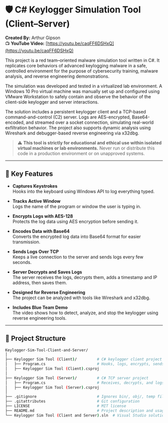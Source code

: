 # 🛡️ C# Keylogger Simulation Tool (Client–Server)  
**Created By:** Arthur Gipson  
📺 **YouTube Video:** [https://youtu.be/caqFF6DSHxQ](https://youtu.be/caqFF6DSHxQ)

This project is a red team–oriented malware simulation tool written in C#. It replicates core behaviors of advanced keylogging malware in a safe, controlled environment for the purpose of cybersecurity training, malware analysis, and reverse engineering demonstrations.

The simulation was developed and tested in a virtualized lab environment. A Windows 10 Pro virtual machine was manually set up and configured using VMware Workstation to safely contain and observe the behavior of the client-side keylogger and server interactions.

The solution includes a persistent keylogger client and a TCP-based command-and-control (C2) server. Logs are AES-encrypted, Base64-encoded, and streamed over a socket connection, simulating real-world exfiltration behavior. The project also supports dynamic analysis using Wireshark and debugger-based reverse engineering via x32dbg.

> ⚠️ **This tool is strictly for educational and ethical use within isolated virtual machines or lab environments.** Never run or distribute this code in a production environment or on unapproved systems.

---

## 🔧 Key Features

- **Captures Keystrokes**  
  Hooks into the keyboard using Windows API to log everything typed.

- **Tracks Active Window**  
  Logs the name of the program or window the user is typing in.

- **Encrypts Logs with AES-128**  
  Protects the log data using AES encryption before sending it.

- **Encodes Data with Base64**  
  Converts the encrypted log data into Base64 format for easier transmission.

- **Sends Logs Over TCP**  
  Keeps a live connection to the server and sends logs every few seconds.

- **Server Decrypts and Saves Logs**  
  The server receives the logs, decrypts them, adds a timestamp and IP address, then saves them.

- **Designed for Reverse Engineering**  
  The project can be analyzed with tools like Wireshark and x32dbg.

- **Includes Blue Team Demo**  
  The video shows how to detect, analyze, and stop the keylogger using reverse engineering tools.

---

## 📁 Project Structure

```bash
Keylogger-Sim-Tool-Client-and-Server/
│
├── Keylogger Sim Tool (Client)/         # C# keylogger client project
│   ├── Program.cs                       # Hooks, logs, encrypts, sends keystrokes
│   ├── Keylogger Sim Tool (Client).csproj
│
├── Keylogger Sim Tool (Server)/         # C# TCP server project
│   ├── Program.cs                       # Receives, decrypts, and logs data
│   ├── Keylogger Sim Tool (Server).csproj
│
├── .gitignore                           # Ignores bin/, obj/, temp files, etc.
├── .gitattributes                       # Git configuration
├── LICENSE                              # MIT license
├── README.md                            # Project description and usage guide
└── Keylogger Sim Tool (Client and Server).sln  # Visual Studio solution file
